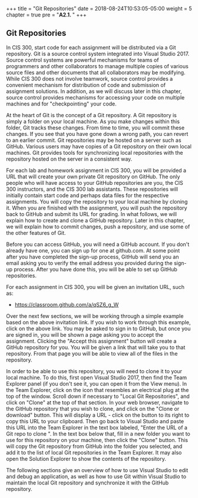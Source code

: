 +++
title = "Git Repositories"
date = 2018-08-24T10:53:05-05:00
weight = 5
chapter = true
pre = "<b>A2.1. </b>"
+++

## Git Repositories

In CIS 300, start code for each assignment will be distributed via a Git repository. Git is a source control system integrated into Visual Studio 2017. Source control systems are powerful mechanisms for teams of programmers and other collaborators to manage multiple copies of various source files and other documents that all collaborators may be modifying. While CIS 300 does not involve teamwork, source control provides a convenient mechanism for distribution of code and submission of assignment solutions. In addition, as we will discuss later in this chapter, source control provides mechanisms for accessing your code on multiple machines and for "checkpointing" your code.

At the heart of Git is the concept of a Git repository. A Git repository is simply a folder on your local machine. As you make changes within this folder, Git tracks these changes. From time to time, you will commit these changes. If you see that you have gone down a wrong path, you can revert to an earlier commit. Git repositories may be hosted on a server such as GitHub. Various users may have copies of a Git repository on their own local machines. Git provides tools for synchronizing local repositories with the repository hosted on the server in a consistent way.

For each lab and homework assignment in CIS 300, you will be provided a URL that will create your own private Git repository on GitHub. The only people who will have access to your GitHub repositories are you, the CIS 300 instructors, and the CIS 300 lab assistants. These repositories will initially contain start code and perhaps data files for the respective assignments. You will copy the repository to your local machine by cloning it. When you are finished with the assignment, you will push the repository back to GitHub and submit its URL for grading. In what follows, we will explain how to create and clone a GitHub repository. Later in this chapter, we will explain how to commit changes, push a repository, and use some of the other features of Git.

Before you can access GitHub, you will need a GitHub account. If you don't already have one, you can sign up for one at github.com. At some point after you have completed the sign-up process, GitHub will send you an email asking you to verify the email address you provided during the sign-up process. After you have done this, you will be able to set up GitHub repositories.

For each assignment in CIS 300, you will be given an invitation URL, such as:
- https://classroom.github.com/a/qSZ6_g_W

Over the next few sections, we will be working through a simple example based on the above invitation link. If you wish to work through this example, click on the above link. You may be asked to sign in to GitHub, but once you are signed in, you will be shown a page asking you to accept the assignment. Clicking the "Accept this assignment" button will create a GitHub repository for you. You will be given a link that will take you to that repository. From that page you will be able to view all of the files in the repository.

In order to be able to use this repository, you will need to clone it to your local machine. To do this, first open Visual Studio 2017, then find the Team Explorer panel (if you don't see it, you can open it from the View menu). In the Team Explorer, click on the icon that resembles an electrical plug at the top of the window. Scroll down if necessary to "Local Git Repositories", and click on "Clone" at the top of that section. In your web browser, navigate to the GitHub repository that you wish to clone, and click on the "Clone or download" button. This will display a URL - click on the button to its right to copy this URL to your clipboard. Then go back to Visual Studio and paste this URL into the Team Explorer in the text box labeled, "Enter the URL of a Git repo to clone <Required>". In the text box below that, fill in a new folder you want to use for this repository on your machine, then click the "Clone" button. This will copy the Git repository from GitHub into the folder you selected, and add it to the list of local Git repositories in the Team Explorer. It may also open the Solution Explorer to show the contents of the repository.

The following sections give an overview of how to use Visual Studio to edit and debug an application, as well as how to use Git within Visual Studio to maintain the local Git repository and synchronize it with the GitHub repository. 

